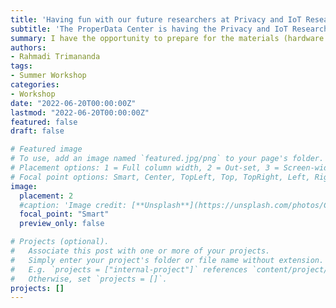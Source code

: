 ```yaml
---
title: 'Having fun with our future researchers at Privacy and IoT Research Exploration Workshop!'
subtitle: 'The ProperData Center is having the Privacy and IoT Research Exploration Workshop 2 from Monday June 20, 2022 – Friday July 1, 2022 at ISEB 1310.'
summary: I have the opportunity to prepare for the materials (hardware and software), give the lectures, and mentor the students on the privacy of voice assistants. Please [see here for more information](https://properdata.eng.uci.edu/events/privacyiot-workshop-2/).
authors:
- Rahmadi Trimananda
tags:
- Summer Workshop
categories:
- Workshop
date: "2022-06-20T00:00:00Z"
lastmod: "2022-06-20T00:00:00Z"
featured: false
draft: false

# Featured image
# To use, add an image named `featured.jpg/png` to your page's folder.
# Placement options: 1 = Full column width, 2 = Out-set, 3 = Screen-width
# Focal point options: Smart, Center, TopLeft, Top, TopRight, Left, Right, BottomLeft, Bottom, BottomRight
image:
  placement: 2
  #caption: 'Image credit: [**Unsplash**](https://unsplash.com/photos/CpkOjOcXdUY)'
  focal_point: "Smart"
  preview_only: false

# Projects (optional).
#   Associate this post with one or more of your projects.
#   Simply enter your project's folder or file name without extension.
#   E.g. `projects = ["internal-project"]` references `content/project/deep-learning/index.md`.
#   Otherwise, set `projects = []`.
projects: []
---
```

